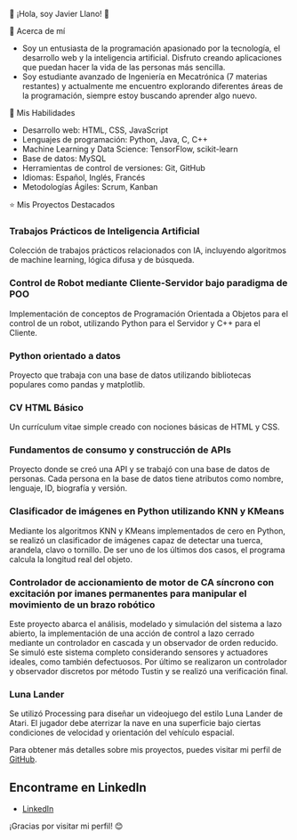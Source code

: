 👋 ¡Hola, soy Javier Llano! 👋

👤 Acerca de mí
- Soy un entusiasta de la programación apasionado por la tecnología, el desarrollo web y la inteligencia artificial. Disfruto creando aplicaciones que puedan hacer la vida de las personas más sencilla.
- Soy estudiante avanzado de Ingeniería en Mecatrónica (7 materias restantes) y actualmente me encuentro explorando diferentes áreas de la programación, siempre estoy buscando aprender algo nuevo.

🌱 Mis Habilidades
- Desarrollo web: HTML, CSS, JavaScript
- Lenguajes de programación: Python, Java, C, C++
- Machine Learning y Data Science: TensorFlow, scikit-learn
- Base de datos: MySQL
- Herramientas de control de versiones: Git, GitHub
- Idiomas: Español, Inglés, Francés
- Metodologías Ágiles: Scrum, Kanban

⭐ Mis Proyectos Destacados
### Trabajos Prácticos de Inteligencia Artificial
Colección de trabajos prácticos relacionados con IA, incluyendo algoritmos de machine learning, lógica difusa y de búsqueda.

### Control de Robot mediante Cliente-Servidor bajo paradigma de POO
Implementación de conceptos de Programación Orientada a Objetos para el control de un robot, utilizando Python para el Servidor y C++ para el Cliente.

### Python orientado a datos
Proyecto que trabaja con una base de datos utilizando bibliotecas populares como pandas y matplotlib.

### CV HTML Básico
Un currículum vitae simple creado con nociones básicas de HTML y CSS.

### Fundamentos de consumo y construcción de APIs
Proyecto donde se creó una API y se trabajó con una base de datos de personas. Cada persona en la base de datos tiene atributos como nombre, lenguaje, ID, biografía y versión.

### Clasificador de imágenes en Python utilizando KNN y KMeans
Mediante los algoritmos KNN y KMeans implementados de cero en Python, se realizó un clasificador de imágenes capaz de detectar una tuerca, arandela, clavo o tornillo. De ser uno de los últimos dos casos, el programa calcula la longitud real del objeto.

### Controlador de accionamiento de motor de CA síncrono con excitación por imanes permanentes para manipular el movimiento de un brazo robótico
Este proyecto abarca el análisis, modelado y simulación del sistema a lazo abierto, la implementación de una acción de control a lazo cerrado mediante un controlador en cascada y un observador de orden reducido. Se simuló este sistema completo considerando sensores y actuadores ideales, como también defectuosos. Por último se realizaron un controlador y observador discretos por método Tustin y se realizó una verificación final.

### Luna Lander
Se utilizó Processing para diseñar un videojuego del estilo Luna Lander de Atari. El jugador debe aterrizar la nave en una superficie bajo ciertas condiciones de velocidad y orientación del vehículo espacial.


Para obtener más detalles sobre mis proyectos, puedes visitar mi perfil de [GitHub](https://github.com/javier-ll).

## Encontrame en LinkedIn
- [LinkedIn](https://www.linkedin.com/in/javier-llano-826ab9252/)

¡Gracias por visitar mi perfil! 😊
